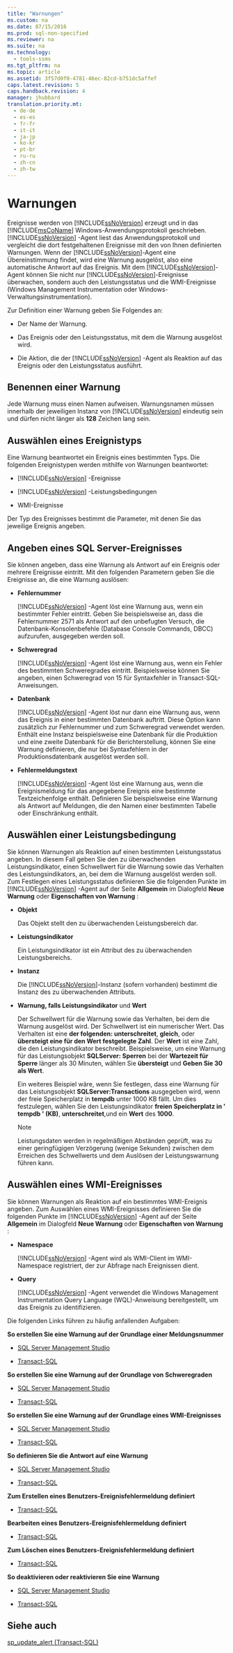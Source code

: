 ```yaml
---
title: "Warnungen"
ms.custom: na
ms.date: 07/15/2016
ms.prod: sql-non-specified
ms.reviewer: na
ms.suite: na
ms.technology: 
  - tools-ssms
ms.tgt_pltfrm: na
ms.topic: article
ms.assetid: 3f57d0f0-4781-46ec-82cd-b751dc5affef
caps.latest.revision: 5
caps.handback.revision: 4
manager: jhubbard
translation.priority.mt: 
  - de-de
  - es-es
  - fr-fr
  - it-it
  - ja-jp
  - ko-kr
  - pt-br
  - ru-ru
  - zh-cn
  - zh-tw
---
```

# Warnungen
Ereignisse werden von [!INCLUDE[ssNoVersion](../content/includes/ssNoVersion_md.md)] erzeugt und in das [!INCLUDE[msCoName](../content/includes/msCoName_md.md)] Windows-Anwendungsprotokoll geschrieben. [!INCLUDE[ssNoVersion](../content/includes/ssNoVersion_md.md)] -Agent liest das Anwendungsprotokoll und vergleicht die dort festgehaltenen Ereignisse mit den von Ihnen definierten Warnungen. Wenn der [!INCLUDE[ssNoVersion](../content/includes/ssNoVersion_md.md)]-Agent eine Übereinstimmung findet, wird eine Warnung ausgelöst, also eine automatische Antwort auf das Ereignis. Mit dem [!INCLUDE[ssNoVersion](../content/includes/ssNoVersion_md.md)]-Agent können Sie nicht nur [!INCLUDE[ssNoVersion](../content/includes/ssNoVersion_md.md)]-Ereignisse überwachen, sondern auch den Leistungsstatus und die WMI-Ereignisse (Windows Management Instrumentation oder Windows-Verwaltungsinstrumentation).  
  
Zur Definition einer Warnung geben Sie Folgendes an:  
  
-   Der Name der Warnung.  
  
-   Das Ereignis oder den Leistungsstatus, mit dem die Warnung ausgelöst wird.  
  
-   Die Aktion, die der [!INCLUDE[ssNoVersion](../content/includes/ssNoVersion_md.md)] -Agent als Reaktion auf das Ereignis oder den Leistungsstatus ausführt.  
  
## Benennen einer Warnung  
Jede Warnung muss einen Namen aufweisen. Warnungsnamen müssen innerhalb der jeweiligen Instanz von [!INCLUDE[ssNoVersion](../content/includes/ssNoVersion_md.md)] eindeutig sein und dürfen nicht länger als **128** Zeichen lang sein.  
  
## Auswählen eines Ereignistyps  
Eine Warnung beantwortet ein Ereignis eines bestimmten Typs. Die folgenden Ereignistypen werden mithilfe von Warnungen beantwortet:  
  
-   [!INCLUDE[ssNoVersion](../content/includes/ssNoVersion_md.md)] -Ereignisse  
  
-   [!INCLUDE[ssNoVersion](../content/includes/ssNoVersion_md.md)] -Leistungsbedingungen  
  
-   WMI-Ereignisse  
  
Der Typ des Ereignisses bestimmt die Parameter, mit denen Sie das jeweilige Ereignis angeben.  
  
## Angeben eines SQL Server-Ereignisses  
Sie können angeben, dass eine Warnung als Antwort auf ein Ereignis oder mehrere Ereignisse eintritt. Mit den folgenden Parametern geben Sie die Ereignisse an, die eine Warnung auslösen:  
  
-   **Fehlernummer**  
  
    [!INCLUDE[ssNoVersion](../content/includes/ssNoVersion_md.md)] -Agent löst eine Warnung aus, wenn ein bestimmter Fehler eintritt. Geben Sie beispielsweise an, dass die Fehlernummer 2571 als Antwort auf den unbefugten Versuch, die Datenbank-Konsolenbefehle (Database Console Commands, DBCC) aufzurufen, ausgegeben werden soll.  
  
-   **Schweregrad**  
  
    [!INCLUDE[ssNoVersion](../content/includes/ssNoVersion_md.md)] -Agent löst eine Warnung aus, wenn ein Fehler des bestimmten Schweregrades eintritt. Beispielsweise können Sie angeben, einen Schweregrad von 15 für Syntaxfehler in Transact\-SQL-Anweisungen.  
  
-   **Datenbank**  
  
    [!INCLUDE[ssNoVersion](../content/includes/ssNoVersion_md.md)] -Agent löst nur dann eine Warnung aus, wenn das Ereignis in einer bestimmten Datenbank auftritt. Diese Option kann zusätzlich zur Fehlernummer und zum Schweregrad verwendet werden. Enthält eine Instanz beispielsweise eine Datenbank für die Produktion und eine zweite Datenbank für die Berichterstellung, können Sie eine Warnung definieren, die nur bei Syntaxfehlern in der Produktionsdatenbank ausgelöst werden soll.  
  
-   **Fehlermeldungstext**  
  
    [!INCLUDE[ssNoVersion](../content/includes/ssNoVersion_md.md)] -Agent löst eine Warnung aus, wenn die Ereignismeldung für das angegebene Ereignis eine bestimmte Textzeichenfolge enthält. Definieren Sie beispielsweise eine Warnung als Antwort auf Meldungen, die den Namen einer bestimmten Tabelle oder Einschränkung enthält.  
  
## Auswählen einer Leistungsbedingung  
Sie können Warnungen als Reaktion auf einen bestimmten Leistungsstatus angeben. In diesem Fall geben Sie den zu überwachenden Leistungsindikator, einen Schwellwert für die Warnung sowie das Verhalten des Leistungsindikators, an, bei dem die Warnung ausgelöst werden soll. Zum Festlegen eines Leistungsstatus definieren Sie die folgenden Punkte im [!INCLUDE[ssNoVersion](../content/includes/ssNoVersion_md.md)] -Agent auf der Seite **Allgemein** im Dialogfeld **Neue Warnung** oder **Eigenschaften von Warnung** :  
  
-   **Objekt**  
  
    Das Objekt stellt den zu überwachenden Leistungsbereich dar.  
  
-   **Leistungsindikator**  
  
    Ein Leistungsindikator ist ein Attribut des zu überwachenden Leistungsbereichs.  
  
-   **Instanz**  
  
    Die [!INCLUDE[ssNoVersion](../content/includes/ssNoVersion_md.md)]-Instanz (sofern vorhanden) bestimmt die Instanz des zu überwachenden Attributs.  
  
-   **Warnung, falls Leistungsindikator** und **Wert**  
  
    Der Schwellwert für die Warnung sowie das Verhalten, bei dem die Warnung ausgelöst wird. Der Schwellwert ist ein numerischer Wert. Das Verhalten ist eine **der folgenden: unterschreitet**, **gleich**, oder **übersteigt eine für den Wert festgelegte Zahl**. Der **Wert** ist eine Zahl, die den Leistungsindikator beschreibt. Beispielsweise, um eine Warnung für das Leistungsobjekt **SQLServer: Sperren** bei der **Wartezeit für Sperre** länger als 30 Minuten, wählen Sie **übersteigt** und **Geben Sie 30 als Wert**.  
  
    Ein weiteres Beispiel wäre, wenn Sie festlegen, dass eine  Warnung für das Leistungsobjekt **SQLServer:Transactions** ausgegeben wird, wenn der freie Speicherplatz in **tempdb** unter 1000 KB fällt. Um dies festzulegen, wählen Sie den Leistungsindikator **freien Speicherplatz in ' tempdb ' (KB)**, **unterschreitet**,und ein **Wert** des **1000**.  
  
    > [!NOTE]  
    > Leistungsdaten werden in regelmäßigen Abständen geprüft, was zu einer geringfügigen Verzögerung (wenige Sekunden) zwischen dem Erreichen des Schwellwerts und dem Auslösen der Leistungswarnung führen kann.  
  
## Auswählen eines WMI-Ereignisses  
Sie können Warnungen als Reaktion auf ein bestimmtes WMI-Ereignis angeben. Zum Auswählen eines WMI-Ereignisses definieren Sie die folgenden Punkte im [!INCLUDE[ssNoVersion](../content/includes/ssNoVersion_md.md)] -Agent auf der Seite **Allgemein** im Dialogfeld **Neue Warnung** oder **Eigenschaften von Warnung** :  
  
-   **Namespace**  
  
    [!INCLUDE[ssNoVersion](../content/includes/ssNoVersion_md.md)] -Agent wird als WMI-Client im WMI-Namespace registriert, der zur Abfrage nach Ereignissen dient.  
  
-   **Query**  
  
    [!INCLUDE[ssNoVersion](../content/includes/ssNoVersion_md.md)] -Agent verwendet die Windows Management Instrumentation Query Language (WQL)-Anweisung bereitgestellt, um das Ereignis zu identifizieren.  
  
Die folgenden Links führen zu häufig anfallenden Aufgaben:  
  
**So erstellen Sie eine Warnung auf der Grundlage einer Meldungsnummer**  
  
-   [SQL Server Management Studio](../content/Create-an-Alert-Using-an-Error-Number.md)  
  
-   [Transact-SQL](assetId:///d9b41853-e22d-4813-a79f-57efb4511f09)  
  
**So erstellen Sie eine Warnung auf der Grundlage von Schweregraden**  
  
-   [SQL Server Management Studio](../content/Create-an-Alert-Using-Severity-Level.md)  
  
-   [Transact-SQL](assetId:///d9b41853-e22d-4813-a79f-57efb4511f09)  
  
**So erstellen Sie eine Warnung auf der Grundlage eines WMI-Ereignisses**  
  
-   [SQL Server Management Studio](../content/Create-a-WMI-Event-Alert.md)  
  
-   [Transact-SQL](assetId:///d9b41853-e22d-4813-a79f-57efb4511f09)  
  
**So definieren Sie die Antwort auf eine Warnung**  
  
-   [SQL Server Management Studio](../content/Define-the-Response-to-an-Alert--SQL-Server-Management-Studio-.md)  
  
-   [Transact-SQL](assetId:///0525e0a2-ed0b-4e69-8a4c-a9e3e3622fbd)  
  
**Zum Erstellen eines Benutzers\-Ereignisfehlermeldung definiert**  
  
-   [Transact-SQL](assetId:///54746d30-f944-40e5-a707-f2d9be0fb9eb)  
  
**Bearbeiten eines Benutzers\-Ereignisfehlermeldung definiert**  
  
-   [Transact-SQL](assetId:///1b28f280-8ef9-48e9-bd99-ec14d79abaca)  
  
**Zum Löschen eines Benutzers\-Ereignisfehlermeldung definiert**  
  
-   [Transact-SQL](assetId:///17287a15-cdde-43d1-bb18-9f920bc15db8)  
  
**So deaktivieren oder reaktivieren Sie eine Warnung**  
  
-   [SQL Server Management Studio](../content/Disable-or-Reactivate-an-Alert.md)  
  
-   [Transact-SQL](assetId:///4bbaeaab-8aca-4c9e-abc1-82ce73090bd3)  
  
## Siehe auch  
[sp_update_alert (Transact-SQL)](assetId:///bcd731b1-3c4e-4086-b58a-af7a3af904ad)  
  
